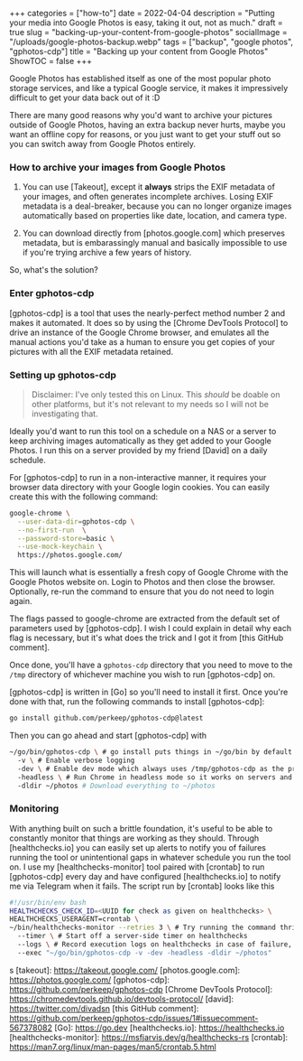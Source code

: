 +++
categories = ["how-to"]
date = 2022-04-04
description = "Putting your media into Google Photos is easy, taking it out, not as much."
draft = true
slug = "backing-up-your-content-from-google-photos"
socialImage = "/uploads/google-photos-backup.webp"
tags = ["backup", "google photos", "gphotos-cdp"]
title = "Backing up your content from Google Photos"
ShowTOC = false
+++

Google Photos has established itself as one of the most popular photo storage services, and like a typical Google service, it makes it impressively difficult to get your data back out of it :D

There are many good reasons why you'd want to archive your pictures outside of Google Photos, having an extra backup never hurts, maybe you want an offline copy for reasons, or you just want to get your stuff out so you can switch away from Google Photos entirely.

### How to archive your images from Google Photos

1. You can use [Takeout], except it **always** strips the EXIF metadata of your images, and often generates incomplete archives. Losing EXIF metadata is a deal-breaker, because you can no longer organize images automatically based on properties like date, location, and camera type.

2. You can download directly from [photos.google.com] which preserves metadata, but is embarassingly manual and basically impossible to use if you're trying archive a few years of history.

So, what's the solution?

### Enter gphotos-cdp

[gphotos-cdp] is a tool that uses the nearly-perfect method number 2 and makes it automated. It does so by using the [Chrome DevTools Protocol] to drive an instance of the Google Chrome browser, and emulates all the manual actions you'd take as a human to ensure you get copies of your pictures with all the EXIF metadata retained.

### Setting up gphotos-cdp

> Disclaimer: I've only tested this on Linux. This *should* be doable on other platforms, but it's not relevant to my needs so I will not be investigating that.

Ideally you'd want to run this tool on a schedule on a NAS or a server to keep archiving images automatically as they get added to your Google Photos. I run this on a server provided by my friend [David] on a daily schedule.

For [gphotos-cdp] to run in a non-interactive manner, it requires your browser data directory with your Google login cookies. You can easily create this with the following command:

```bash
google-chrome \
  --user-data-dir=gphotos-cdp \
  --no-first-run  \
  --password-store=basic \
  --use-mock-keychain \
  https://photos.google.com/
```

This will launch what is essentially a fresh copy of Google Chrome with the Google Photos website on. Login to Photos and then close the browser. Optionally, re-run the command to ensure that you do not need to login again.

The flags passed to google-chrome are extracted from the default set of parameters used by [gphotos-cdp]. I wish I could explain in detail why each flag is necessary, but it's what does the trick and I got it from [this GitHub comment].

Once done, you'll have a `gphotos-cdp` directory that you need to move to the `/tmp` directory of whichever machine you wish to run [gphotos-cdp] on.

[gphotos-cdp] is written in [Go] so you'll need to install it first. Once you're done with that, run the following commands to install [gphotos-cdp]:

```bash
go install github.com/perkeep/gphotos-cdp@latest
```

Then you can go ahead and start [gphotos-cdp] with

```bash
~/go/bin/gphotos-cdp \ # go install puts things in ~/go/bin by default
  -v \ # Enable verbose logging
  -dev \ # Enable dev mode which always uses /tmp/gphotos-cdp as the profile directory
  -headless \ # Run Chrome in headless mode so it works on servers and such
  -dldir ~/photos # Download everything to ~/photos
```
### Monitoring

With anything built on such a brittle foundation, it's useful to be able to constantly monitor that things are working as they should. Through [healthchecks.io] you can easily set up alerts to notify you of failures running the tool or unintentional gaps in whatever schedule you run the tool on. I use my [healthchecks-monitor] tool paired with [crontab] to run [gphotos-cdp] every day and have configured [healthchecks.io] to notify me via Telegram when it fails. The script run by [crontab] looks like this


```bash
#!/usr/bin/env bash
HEALTHCHECKS_CHECK_ID=<UUID for check as given on healthchecks> \
HEALTHCHECKS_USERAGENT=crontab \
~/bin/healthchecks-monitor --retries 3 \ # Try running the command thrice before giving up
  --timer \ # Start off a server-side timer on healthchecks
  --logs \ # Record execution logs on healthchecks in case of failure, to help with debugging
  --exec "~/go/bin/gphotos-cdp -v -dev -headless -dldir ~/photos"
```
s
[takeout]: https://takeout.google.com/
[photos.google.com]: https://photos.google.com/
[gphotos-cdp]: https://github.com/perkeep/gphotos-cdp
[Chrome DevTools Protocol]: https://chromedevtools.github.io/devtools-protocol/
[david]: https://twitter.com/divadsn
[this GitHub comment]: https://github.com/perkeep/gphotos-cdp/issues/1#issuecomment-567378082
[Go]: https://go.dev
[healthchecks.io]: https://healthchecks.io
[healthchecks-monitor]: https://msfjarvis.dev/g/healthchecks-rs
[crontab]: https://man7.org/linux/man-pages/man5/crontab.5.html
